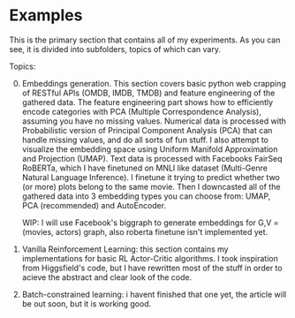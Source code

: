 # Examples
This is the primary section that contains all of my experiments. As you can see, it is divided into subfolders, topics of which can vary. 

Topics:

0. Embeddings generation. This section covers basic python web crapping of RESTful APIs (OMDB, IMDB, TMDB) and feature engineering of the gathered data. The feature engineering part shows how to efficiently encode categories with PCA (Multiple Correspondence Analysis), assuming you have no missing values. Numerical data is processed with Probabilistic version of Principal Component Analysis (PCA) that can handle missing values, and do all sorts of fun stuff. I also attempt to visualize the embedding space using Uniform Manifold Approximation and Projection (UMAP). Text data is processed with Facebooks FairSeq RoBERTa, which I have finetuned on MNLI like dataset (Multi-Genre Natural Language Inference). I finetune it trying to predict whether two (or more) plots belong to the same movie. Then I downcasted all of the gathered data into 3 embedding types you can choose from: UMAP, PCA (recommended) and AutoEncoder.

    WIP: I will use Facebook's biggraph to generate embeddings for G,V = (movies, actors) graph, also roberta finetune isn't implemented yet.

1. Vanilla Reinforcement Learning: this section contains my implementations for basic RL Actor-Critic algorithms. I took inspiration from Higgsfield's code, but I have rewritten most of the stuff in order to acieve the abstract and clear look of the code. 

2. Batch-constrained learning: i havent finished that one yet, the article will be out soon, but it is working good.